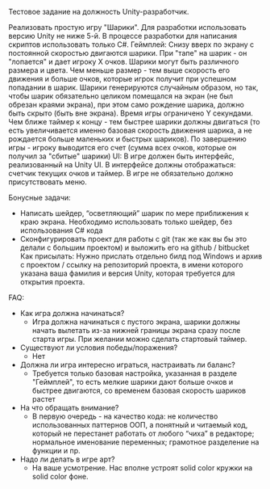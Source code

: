 Тестовое задание на должность Unity-разработчик.

Реализовать простую игру "Шарики". Для разработки использовать версию Unity не ниже 5-й. В процессе разработки для написания скриптов использовать только C#.
Геймплей:
Снизу вверх по экрану с постоянной скоростью двигаются шарики. При "тапе" на шарик - он "лопается" и дает игроку Х очков. Шарики могут быть различного размера и цвета. Чем меньше размер - тем выше скорость его движения и больше очков, которые игрок получит при успешном попадании в шарик. Шарики генерируются случайным образом, но так, чтобы шарик обязательно целиком помещался на экран (не был обрезан краями экрана), при этом само рождение шарика, должно быть скрыто (быть вне экрана). Время игры ограничено Y секундами. Чем ближе таймер к концу - тем быстрее шарики должны двигаться (то есть увеличивается именно базовая скорость движения шарика, а не рождается больше маленьких и быстрых шариков). По завершению игры - игроку выводится его счет (сумма всех очков, которые он получил за "сбитые" шарики)
UI:
В игре должен быть интерфейс, реализованный на Unity UI. В интерфейсе должны отображаться: счетчик текущих очков и таймер. В игре не обязательно должно присутствовать меню.

Бонусные задачи:
 - Написать шейдер, “осветляющий” шарик по мере приближения к краю экрана. Необходимо использовать только шейдер, без использования С# кода
 - Сконфигурировать проект для работы с git (так же как вы бы это делали с большим проектом) и выложить его на github / bitbucket
Как присылать:
Нужно прислать отдельно билд под Windows и архив с проектом / ссылку на репозиторий проекта, в имени которого указана ваша фамилия и версия Unity, которая требуется для открытия проекта.

FAQ:
- Как игра должна начинаться?
    - Игра должна начинаться с пустого экрана, шарики должны начать вылетать из-за нижней границы экрана сразу после старта игры. При желании можно сделать стартовый таймер.
- Существуют ли условия победы/поражения?
    - Нет
- Должна ли игра интересно играться, настраивать ли баланс?
    - Требуется только базовая настройка, указанная в разделе "Геймплей", то есть мелкие шарики дают больше очков и быстрее двигаются, со временем базовая скорость шариков растет
- На что обращать внимание?
    - В первую очередь - на качество кода: не количество использованных паттернов ООП, а понятный и читаемый код, который не перестанет работать от любого “чиха” в редакторе; нормальное именование переменных; грамотное разделение на функции и пр.
- Надо ли делать в игре арт?
    - На ваше усмотрение. Нас вполне устроят solid color кружки на solid color фоне.
